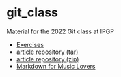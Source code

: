 # git_class
Material for the 2022 Git class at IPGP

* [Exercises](exercises.md)
* [article repository (tar)](article.tgz)
* [article repository (zip)](article.zip)
* [Markdown for Music Lovers](markdown_for_music_lovers.md)
